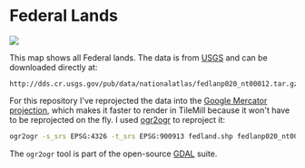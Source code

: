 # Federal Lands

![](https://raw.githubusercontent.com/18F/eiti-maps/master/tilemill/fedland/preview.png)

This map shows all Federal lands. The data is from [USGS](http://catalog.data.gov/dataset/usgs-small-scale-dataset-federal-lands-of-the-united-states-200606-shapefile)
and can be downloaded directly at:

```
http://dds.cr.usgs.gov/pub/data/nationalatlas/fedlanp020_nt00012.tar.gz
```

For this repository I've reprojected the data into the [Google Mercator
projection], which makes it faster to render in TileMill because it won't have
to be reprojected on the fly. I used [ogr2ogr] to reproject it:

```sh
ogr2ogr -s_srs EPSG:4326 -t_srs EPSG:900913 fedland.shp fedlanp020_nt00012.shp
```

The `ogr2ogr` tool is part of the open-source [GDAL] suite.

[Google Mercator projection]: http://spatialreference.org/ref/sr-org/google-projection/
[ogr2ogr]: http://www.gdal.org/ogr2ogr.html
[GDAL]: http://www.gdal.org/
